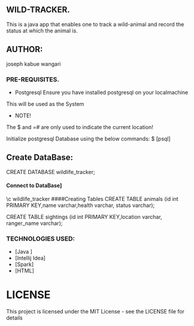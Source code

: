 ## WILD-TRACKER.
This is a java app that enables one to track a wild-animal and record the status at which the animal is.

## AUTHOR:
joseph kabue wangari



### PRE-REQUISITES.

* Postgresql
Ensure you have installed postgresql on your localmachine

This will be used as the System 

* NOTE!

The $ and =# are only used to indicate the current location!

Initialize postgresql Database using the below commands:
$  [psql]

## Create DataBase:
CREATE DATABASE wildlife_tracker;
#### Connect to DataBase]
 \c wildlife_tracker
####Creating  Tables
CREATE TABLE animals (id int PRIMARY KEY,name varchar,health varchar, status varchar);

CREATE TABLE sightings (id int PRIMARY KEY,location varchar, ranger_name varchar);

### TECHNOLOGIES USED:

* [Java ]
* [Intellij Idea]
* [Spark]
* [HTML]


# LICENSE
This project is licensed under the MIT License - see the LICENSE file for details